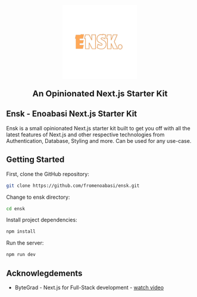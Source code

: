 <div align="center">
  <a href="https://github.com/fromenoabasi/ensk">
    <img src="/public/logo_dark.png" alt="Logo" width="200" height="200">
  </a>

  <p align="center" style="font-weight:bold; font-size:22px;">
    An Opinionated Next.js Starter Kit
  </p>
</div>

## Ensk - Enoabasi Next.js Starter Kit

Ensk is a small opinionated Next.js starter kit built to get you off with all the latest features of Next.js and other respective technologies from Authentication, Database, Styling and more. Can be used for any use-case.

## Getting Started

First, clone the GitHub repository:

```bash
git clone https://github.com/fromenoabasi/ensk.git
```

Change to ensk directory:

```bash
cd ensk
```

Install project dependencies:

```bash
npm install
```

Run the server:

```bash
npm run dev
```

## Acknowlegdements

- ByteGrad - Next.js for Full-Stack development - [watch video](https://www.youtube.com/watch?v=y7JCnfbETPs&list=WL&index=3&t=116s)
